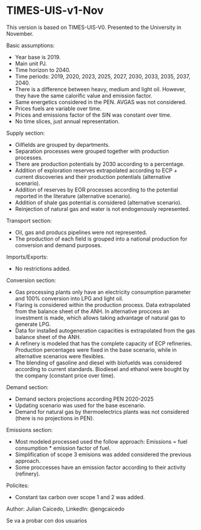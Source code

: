 # TIMES-UIS-v1-Nov
This version is based on TIMES-UIS-V0. Presented to the University in November.

Basic assumptions:
- Year base is 2019.
- Main unit PJ.
- Time horizon to 2040.
- Time periods: 2019, 2020, 2023, 2025, 2027, 2030, 2033, 2035, 2037, 2040.
- There is a difference between heavy, medium and light oil. However, they have the same calorific value and emission factor.
- Same energetics considered in the PEN. AVGAS was not considered. 
- Prices fuels are variable over time.
- Prices and emissions factor of the SIN was constant over time.
- No time slices, just annual representation.


Supply section:
- Oilfields are grouped by departments. 
- Separation processes were grouped together with production processes.
- There are production potentials by 2030 according to a percentage.
- Addition of exploration reserves extrapolated according to ECP + current discoveries and their production potentials (alternative scenario).
- Addition of reserves by EOR processes according to the potential reported in the literature (alternative scenario).
- Addition of shale gas potential is considered (alternative scenario).
- Reinjection of natural gas and water is not endogenously represented.


Transport section:
- Oil, gas and producs pipelines were not represented.
- The production of each field is grouped into a national production for conversion and demand purposes.


Imports/Exports:
- No restrictions added.


Conversion section:
- Gas processing plants only have an electricity consumption parameter and 100% conversion into LPG and light oil.  
- Flaring is considered within the production process. Data extrapolated from the balance sheet of the ANH. In alternative proccess an investment is made, which allows taking advantage of natural gas to generate LPG.
- Data for installed autogeneration capacities is extrapolated from the gas balance sheet of the ANH.
- A refinery is modeled that has the complete capacity of ECP refineries. Production percentages were fixed in the base scenario, while in alternative scenarios were flexibles.
- The blending of gasoline and diesel with biofuelds was considered according to current standards. Biodiesel and ethanol were bought by the company (constant price over time).


Demand section:
- Demand sectors projections according PEN 2020-2025
- Updating scenario was used for the base escenario.
- Demand for natural gas by thermoelectrics plants was not considered (there is no projections in PEN).


Emissions section:
- Most modeled processed used the follow approach:
Emissions = fuel consumption * emission factor of fuel.
- Simplification of scope 3 emisions was added considered the previous approach.
- Some proccesses have an emission factor according to their activity (refinery).


Policites:
- Constant tax carbon over scope 1 and 2 was added.


Author: Julian Caicedo, LinkedIn: @engcaicedo


Se va a probar con dos usuarios